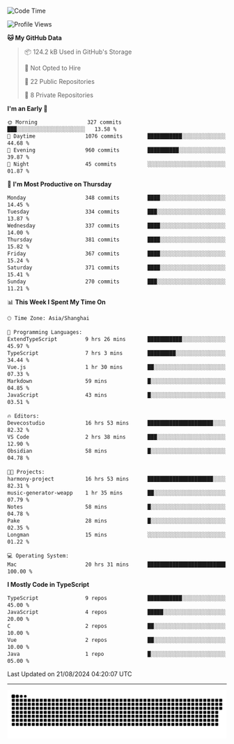 <!--
<picture>
  <source
    srcset="https://github-readme-stats.vercel.app/api?username=kevinxft&show_icons=true&theme=dark"
    media="(prefers-color-scheme: dark)"
  />
  <source
    srcset="https://github-readme-stats.vercel.app/api?username=kevinxft&show_icons=true"
    media="(prefers-color-scheme: light), (prefers-color-scheme: no-preference)"
  />
  <img src="https://github-readme-stats.vercel.app/api?username=kevinxft&show_icons=true" />
</picture>
-->

<!--START_SECTION:waka-->
![Code Time](http://img.shields.io/badge/Code%20Time-2%2C482%20hrs%2019%20mins-blue)

![Profile Views](http://img.shields.io/badge/Profile%20Views-38-blue)

**🐱 My GitHub Data** 

> 📦 124.2 kB Used in GitHub's Storage 
 > 
> 🚫 Not Opted to Hire
 > 
> 📜 22 Public Repositories 
 > 
> 🔑 8 Private Repositories 
 > 
**I'm an Early 🐤** 

```text
🌞 Morning                327 commits         ███░░░░░░░░░░░░░░░░░░░░░░   13.58 % 
🌆 Daytime                1076 commits        ███████████░░░░░░░░░░░░░░   44.68 % 
🌃 Evening                960 commits         ██████████░░░░░░░░░░░░░░░   39.87 % 
🌙 Night                  45 commits          ░░░░░░░░░░░░░░░░░░░░░░░░░   01.87 % 
```
📅 **I'm Most Productive on Thursday** 

```text
Monday                   348 commits         ████░░░░░░░░░░░░░░░░░░░░░   14.45 % 
Tuesday                  334 commits         ███░░░░░░░░░░░░░░░░░░░░░░   13.87 % 
Wednesday                337 commits         ████░░░░░░░░░░░░░░░░░░░░░   14.00 % 
Thursday                 381 commits         ████░░░░░░░░░░░░░░░░░░░░░   15.82 % 
Friday                   367 commits         ████░░░░░░░░░░░░░░░░░░░░░   15.24 % 
Saturday                 371 commits         ████░░░░░░░░░░░░░░░░░░░░░   15.41 % 
Sunday                   270 commits         ███░░░░░░░░░░░░░░░░░░░░░░   11.21 % 
```


📊 **This Week I Spent My Time On** 

```text
🕑︎ Time Zone: Asia/Shanghai

💬 Programming Languages: 
ExtendTypeScript         9 hrs 26 mins       ███████████░░░░░░░░░░░░░░   45.97 % 
TypeScript               7 hrs 3 mins        █████████░░░░░░░░░░░░░░░░   34.44 % 
Vue.js                   1 hr 30 mins        ██░░░░░░░░░░░░░░░░░░░░░░░   07.33 % 
Markdown                 59 mins             █░░░░░░░░░░░░░░░░░░░░░░░░   04.85 % 
JavaScript               43 mins             █░░░░░░░░░░░░░░░░░░░░░░░░   03.51 % 

🔥 Editors: 
Devecostudio             16 hrs 53 mins      █████████████████████░░░░   82.32 % 
VS Code                  2 hrs 38 mins       ███░░░░░░░░░░░░░░░░░░░░░░   12.90 % 
Obsidian                 58 mins             █░░░░░░░░░░░░░░░░░░░░░░░░   04.78 % 

🐱‍💻 Projects: 
harmony-project          16 hrs 53 mins      █████████████████████░░░░   82.31 % 
music-generator-weapp    1 hr 35 mins        ██░░░░░░░░░░░░░░░░░░░░░░░   07.79 % 
Notes                    58 mins             █░░░░░░░░░░░░░░░░░░░░░░░░   04.78 % 
Pake                     28 mins             █░░░░░░░░░░░░░░░░░░░░░░░░   02.35 % 
Longman                  15 mins             ░░░░░░░░░░░░░░░░░░░░░░░░░   01.22 % 

💻 Operating System: 
Mac                      20 hrs 31 mins      █████████████████████████   100.00 % 
```

**I Mostly Code in TypeScript** 

```text
TypeScript               9 repos             ███████████░░░░░░░░░░░░░░   45.00 % 
JavaScript               4 repos             █████░░░░░░░░░░░░░░░░░░░░   20.00 % 
C                        2 repos             ██░░░░░░░░░░░░░░░░░░░░░░░   10.00 % 
Vue                      2 repos             ██░░░░░░░░░░░░░░░░░░░░░░░   10.00 % 
Java                     1 repo              █░░░░░░░░░░░░░░░░░░░░░░░░   05.00 % 
```




 Last Updated on 21/08/2024 04:20:07 UTC
<!--END_SECTION:waka-->

---

<picture>
  <source media="(prefers-color-scheme: dark)" srcset="https://raw.githubusercontent.com/kevinxft/kevinxft/output/github-contribution-grid-snake-dark.svg">
  <source media="(prefers-color-scheme: light)" srcset="https://raw.githubusercontent.com/kevinxft/kevinxft/output/github-contribution-grid-snake.svg">
  <img alt="github contribution grid snake animation" src="https://raw.githubusercontent.com/kevinxft/kevinxft/output/github-contribution-grid-snake.svg">
</picture>